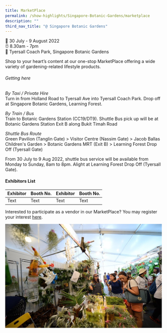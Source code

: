 ```yaml
---
title: MarketPlace
permalink: /show-highlights/Singapore-Botanic-Gardens/marketplace
description: ""
third_nav_title: "@ Singapore Botanic Gardens"
---
```

📆 30 July - 9 August 2022 <br>
⏰ 8.30am - 7pm <br>
📍 Tyersall Coach Park, Singapore Botanic Gardens <br>

Shop to your heart’s content at our one-stop MarketPlace offering a wide variety of gardening-related lifestyle products.

###### Getting here
*By Taxi / Private Hire*<br>
Turn in from Holland Road to Tyersall Ave into Tyersall Coach Park.
Drop off at Singapore Botanic Gardens, Learning Forest.

*By Train / Bus*<br>
Train to Botanic Gardens Station (CC19/DT9). 
Shuttle Bus pick up will be at Botanic Gardens Station Exit B along Bukit Timah Road

*Shuttle Bus Route*<br>
Green Pavilion (Tanglin Gate) > Visitor Centre (Nassim Gate) > Jacob Ballas Children's Garden > Botanic Gardens MRT (Exit B) > Learning Forest Drop Off (Tyersall Gate)

From 30 July to 9 Aug 2022, shuttle bus service will be available from Monday to Sunday, 8am to 8pm. Alight at Learning Forest Drop Off (Tyersall Gate).  <br>

#### Exhibitors List


| Exhibitor | Booth No. | Exhibitor | Booth No. |
| -------- | -------- | -------- | -------- |
| Text     | Text     | Text     | Text     |


Interested to participate as a vendor in our MarketPlace? You may register your interest [here](https://go.gov.sg/marketplaceregisterinterest).

![Marketplace](/images/MarketPlace.jpg)